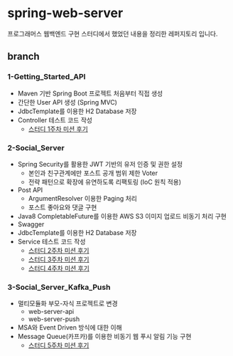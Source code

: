 # spring-web-server
프로그래머스 웹백엔드 구현 스터디에서 했었던 내용을 정리한 레퍼지토리 입니다.

## branch 
### 1-Getting_Started_API
- Maven 기반 Spring Boot 프로젝트 처음부터 직접 생성
- 간단한 User API 생성 (Spring MVC)
- JdbcTemplate를 이용한 H2 Database 저장
- Controller 테스트 코드 작성  
    - [스터디 1주차 미션 후기](https://yjna2316.github.io/study/2020/11/12/pg-study-1w/)

### 2-Social_Server
- Spring Security를 활용한 JWT 기반의 유저 인증 및 권한 설정
    - 본인과 친구관계에만 포스트 공개 범위 제한 Voter  
    - 전략 패턴으로 확장에 유연하도록 리팩토링 (IoC 원칙 적용)
- Post API 
    - ArgumentResolver 이용한 Paging 처리
    - 포스트 좋아요와 댓글 구현
- Java8 CompletableFuture를 이용한 AWS S3 이미지 업로드 비동기 처리 구현
- Swagger
- JdbcTemplate를 이용한 H2 Database 저장
- Service 테스트 코드 작성
     - [스터디 2주차 미션 후기](https://yjna2316.github.io/study/2020/11/19/pg-study-2w/)
     - [스터디 3주차 미션 후기](https://yjna2316.github.io/study/2020/11/26/pg-study-3w/)
     - [스터디 4주차 미션 후기](https://yjna2316.github.io/study/2020/12/03/pg-study-4w/)
    
### 3-Social_Server_Kafka_Push

- 멀티모듈화 부모-자식 프로젝트로 변경
    - web-server-api
    - web-server-push
- MSA와 Event Driven 방식에 대한 이해
- Message Queue(카프카)를 이용한 비동기 웹 푸시 알림 기능 구현    
    - [스터디 5주차 미션 후기](https://yjna2316.github.io/study/2020/12/10/pg-study-5w/)
     